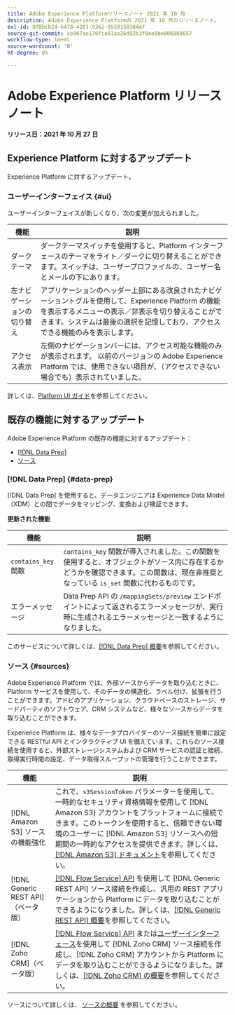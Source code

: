 ```yaml
---
title: Adobe Experience Platformリリースノート 2021 年 10 月
description: Adobe Experience Platformの 2021 年 10 月のリリースノート。
exl-id: 8f8bcb24-6478-4281-9362-9559158384af
source-git-commit: ce967ae176fce81aa26d92b3f0ee8be006808657
workflow-type: tm+mt
source-wordcount: '0'
ht-degree: 0%

---
```


# Adobe Experience Platform リリースノート

**リリース日：2021 年 10 月 27 日**

## Experience Platform に対するアップデート

Experience Platform に対するアップデート。

### ユーザーインターフェイス {#ui}

ユーザーインターフェイスが新しくなり、次の変更が加えられました。

| 機能 | 説明 |
| --- | --- |
| ダークテーマ | ダークテーマスイッチを使用すると、Platform インターフェースのテーマをライト／ダークに切り替えることができます。スイッチは、ユーザープロファイルの、ユーザー名とメールの下にあります。 |
| 左ナビゲーションの切り替え | アプリケーションのヘッダー上部にある改良されたナビゲーショントグルを使用して、Experience Platform の機能を表示するメニューの表示／非表示を切り替えることができます。システムは最後の選択を記憶しており、アクセスできる機能のみを表示します。 |
| アクセス表示 | 左側のナビゲーションバーには、アクセス可能な機能のみが表示されます。 以前のバージョンの Adobe Experience Platform では、使用できない項目が、（アクセスできない場合でも）表示されていました。 |

詳しくは、[Platform UI ガイド](../../landing/ui-guide.md)を参照してください。

## 既存の機能に対するアップデート

Adobe Experience Platform の既存の機能に対するアップデート：

- [[!DNL Data Prep]](#data-prep)
- [ソース](#sources)

### [!DNL Data Prep] {#data-prep}

[!DNL Data Prep] を使用すると、データエンジニアは Experience Data Model（XDM）との間でデータをマッピング、変換および検証できます。

**更新された機能**

| 機能 | 説明 |
| --- | --- |
| `contains_key` 関数 | `contains_key` 関数が導入されました。この関数を使用すると、オブジェクトがソース内に存在するかどうかを確認できます。この関数は、現在非推奨となっている `is_set` 関数に代わるものです。 |
| エラーメッセージ | Data Prep API の `/mappingSets/preview` エンドポイントによって返されるエラーメッセージが、実行時に生成されるエラーメッセージと一致するようになりました。 |

このサービスについて詳しくは、[[!DNL Data Prep] 概要](../../data-prep/home.md)を参照してください。

### ソース {#sources}

Adobe Experience Platform では、外部ソースからデータを取り込むときに、Platform サービスを使用して、そのデータの構造化、ラベル付け、拡張を行うことができます。アドビのアプリケーション、クラウドベースのストレージ、サードパーティのソフトウェア、CRM システムなど、様々なソースからデータを取り込むことができます。

Experience Platform は、様々なデータプロバイダーのソース接続を簡単に設定できる RESTful API とインタラクティブ UI を備えています。これらのソース接続を使用すると、外部ストレージシステムおよび CRM サービスの認証と接続、取得実行時間の設定、データ取得スループットの管理を行うことができます。

| 機能 | 説明 |
| --- | --- |
| [!DNL Amazon S3] ソースの機能強化 | これで、`s3SessionToken` パラメーターを使用して、一時的なセキュリティ資格情報を使用して [!DNL Amazon S3] アカウントをプラットフォームに接続できます。このトークンを使用すると、信頼できない環境のユーザーに [!DNL Amazon S3] リソースへの短期間の一時的なアクセスを提供できます。詳しくは、[[!DNL Amazon S3] ドキュメント](../../sources/connectors/cloud-storage/s3.md#prerequisites)を参照してください。 |
| [!DNL Generic REST API]（ベータ版） | [[!DNL Flow Service] API](../../sources/tutorials/api/create/protocols/generic-rest.md) を使用して [!DNL Generic REST API] ソース接続を作成し、汎用の REST アプリケーションから Platform にデータを取り込むことができるようになりました。詳しくは、[[!DNL Generic REST API] 概要](../../sources/connectors/protocols/generic-rest.md)を参照してください。 |
| [!DNL Zoho CRM]（ベータ版） | [[!DNL Flow Service] API](../../sources/tutorials/api/create/crm/zoho.md) または[ユーザーインターフェース](../../sources/tutorials/ui/create/crm/zoho.md)を使用して [!DNL Zoho CRM] ソース接続を作成し、[!DNL Zoho CRM] アカウントから Platform にデータを取り込むことができるようになりました。詳しくは、[[!DNL Zoho CRM]  の概要](../../sources/connectors/crm/zoho.md)を参照してください。 |

ソースについて詳しくは、 [ソースの概要](../../sources/home.md) を参照してください。
